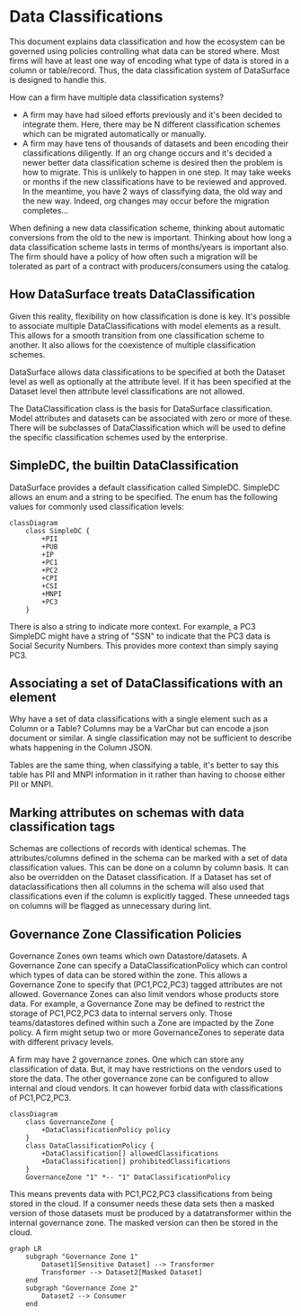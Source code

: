 # Data Classifications

This document explains data classification and how the ecosystem can be governed using policies controlling what data can be stored where. Most firms will have at least one way of encoding what type of data is stored in a column or table/record. Thus, the data classification system of DataSurface is designed to handle this.

How can a firm have multiple data classification systems?

* A firm may have had siloed efforts previously and it's been decided to integrate them. Here, there may be N different classification schemes which can be migrated automatically or manually.
* A firm may have tens of thousands of datasets and been encoding their classifications diligently. If an org change occurs and it's decided a newer better data classification scheme is desired then the problem is how to migrate. This is unlikely to happen in one step. It may take weeks or months if the new classifications have to be reviewed and approved. In the meantime, you have 2 ways of classifying data, the old way and the new way. Indeed, org changes may occur before the migration completes...

When defining a new data classification scheme, thinking about automatic conversions from the old to the new is important. Thinking about how long a data classification scheme lasts in terms of months/years is important also. The firm should have a policy of how often such a migration will be tolerated as part of a contract with producers/consumers using the catalog.

## How DataSurface treats DataClassification

Given this reality, flexibility on how classification is done is key. It's possible to associate multiple DataClassifications with model elements as a result. This allows for a smooth transition from one classification scheme to another. It also allows for the coexistence of multiple classification schemes.

DataSurface allows data classifications to be specified at both the Dataset level as well as optionally at the attribute level. If it has been specified at the Dataset level then attribute level classifications are not allowed.

The DataClassification class is the basis for DataSurface classification. Model attributes and datasets can be associated with zero or more of these. There will be subclasses of DataClassification which will be used to define the specific classification schemes used by the enterprise. 

## SimpleDC, the builtin DataClassification

DataSurface provides a default classification called SimpleDC. SimpleDC allows an enum and a string to be specified. The enum has the following values for commonly used classification levels:

```mermaid
classDiagram
    class SimpleDC {
        +PII
        +PUB
        +IP
        +PC1
        +PC2
        +CPI
        +CSI
        +MNPI
        +PC3
    }

```

There is also a string to indicate more context. For example, a PC3 SimpleDC might have a string of "SSN" to indicate that the PC3 data is Social Security Numbers. This provides more context than simply saying PC3.

## Associating a set of DataClassifications with an element

Why have a set of data classifications with a single element such as a Column or a Table? Columns may be a VarChar but can encode a json document or similar. A single classification may not be sufficient to describe whats happening in the Column JSON.

Tables are the same thing, when classifying a table, it's better to say this table has PII and MNPI information in it rather than having to choose either PII or MNPI.

## Marking attributes on schemas with data classification tags

Schemas are collections of records with identical schemas. The attributes/columns defined in the schema can be marked with a set of data classification values. This can be done on a column by column basis. It can also be overridden on the Dataset classification. If a Dataset has set of dataclassifications then all columns in the schema will also used that classifications even if the column is explicitly tagged. These unneeded tags on columns will be flagged as unnecessary during lint.

## Governance Zone Classification Policies

Governance Zones own teams which own Datastore/datasets. A Governance Zone can specify a DataClassificationPolicy which can control which types of data can be stored within the zone. This allows a Governance Zone to specify that (PC1,PC2,PC3) tagged attributes are not allowed. Governance Zones can also limit vendors whose products store data. For example, a Governance Zone may be defined to restrict the storage of PC1,PC2,PC3 data to internal servers only. Those teams/datastores defined within such a Zone are impacted by the Zone policy. A firm might setup two or more GovernanceZones to seperate data with different privacy levels.

A firm may have 2 governance zones. One which can store any classification of data. But, it may have restrictions on the vendors used to store the data. The other governance zone can be configured to allow internal and cloud vendors. It can however forbid data with classifications of PC1,PC2,PC3.

```mermaid
classDiagram
    class GovernanceZone {
        +DataClassificationPolicy policy
    }
    class DataClassificationPolicy {
        +DataClassification[] allowedClassifications
        +DataClassification[] prohibitedClassifications
    }
    GovernanceZone "1" *-- "1" DataClassificationPolicy
```

This means prevents data with PC1,PC2,PC3 classifications from being stored in the cloud. If a consumer needs these data sets then a masked version of those datasets must be produced by a datatransformer within the internal governance zone. The masked version can then be stored in the cloud.

```mermaid
graph LR
    subgraph "Governance Zone 1"
        Dataset1[Sensitive Dataset] --> Transformer
        Transformer --> Dataset2[Masked Dataset]
    end
    subgraph "Governance Zone 2"
        Dataset2 --> Consumer
    end
```

